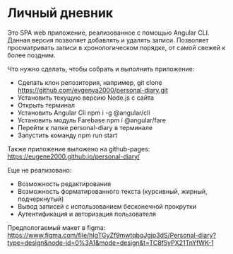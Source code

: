 # Личный дневник

Это SPA web приложение, реализованное с помощью Angular CLI.
Данная версия позволяет добавлять и удалять записи. Позволяет просматривать записи в хронологическом порядке, от самой свежей к более поздним.

Что нужно сделать, чтобы собрать и выполнить приложение:
* Сделать клон репозитория, например, git clone https://github.com/evgenya2000/personal-diary.git
* Установить текущую версию Node.js с сайта
* Открыть терминал
* Установить Angular Cli npm i -g @angular/cli
* Установить модуль Farebase npm i @angular/fare
* Перейти к папке personal-diary в терминале
* Запустить команду npm run start

Также приложение выложено на github-pages: https://eugene2000.github.io/personal-diary/

Еще не реализовано:
* Возможность редактирования
* Возможность форматированного текста (курсивный, жирный, подчеркнутый)
* Вывод записей с использованием бесконечной прокрутки
* Аутентификация и авторизация пользователя


Предпологаемый макет в figma: https://www.figma.com/file/hIgTGyZf9mwtqbqJgjp3dS/Personal-diary?type=design&node-id=0%3A1&mode=design&t=TC8f5yPX21TnYfWK-1
